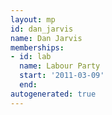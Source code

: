 ```yaml
---
layout: mp
id: dan_jarvis
name: Dan Jarvis
memberships:
- id: lab
  name: Labour Party
  start: '2011-03-09'
  end: 
autogenerated: true
---
```

